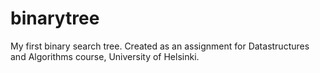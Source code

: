 # binarytree
My first binary search tree. Created as an assignment for Datastructures and Algorithms course, University of Helsinki.
